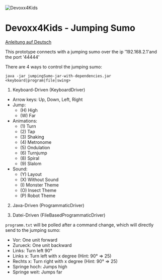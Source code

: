![Devoxx4Kids](http://www.devoxx4kids.de/wp-content/uploads/2015/07/cropped-header_hp.jpg)

# Devoxx4Kids - Jumping Sumo

[Anleitung auf Deutsch](README_DE.md)

This prototype connects with a jumping sumo over the ip '192.168.2.1'and the port '44444' 

There are 4 ways to control the jumping sumo:

```java -jar jumpingSumo-jar-with-dependencies.jar <keyboard|program|file|swing>```

1. Keyboard-Driven (KeyboardDriver)
  - Arrow keys: Up, Down, Left, Right
  - Jump: 
      - (H) High
      - (W) Far
  - Animations: 
      - (1) Turn
      - (2) Tap
      - (3) Shaking
      - (4) Metronome
      - (5) Ondulation
      - (6) Turnjump
      - (8) Spiral
      - (9) Slalom
  - Sound:
      - (Y) Layout
      - (X) Without Sound
      - (I) Monster Theme
      - (O) Insect Theme
      - (P) Robot Theme

2. Java-Driven (ProgrammaticDriver)
  
3. Datei-Driven (FileBasedProgrammaticDriver)

```programm.txt``` will be polled after a command change, which will directly send to the jumping sumo:
  - Vor:          One unit forward
  - Zurueck:      One unit backward
  - Links:        Turn left 90°
  - Links x:      Turn left with x degree (Hint: 90° => 25)
  - Rechts x:     Turn right with x degree (Hint: 90° => 25)
  - Springe hoch: Jumps high
  - Springe weit: Jumps far